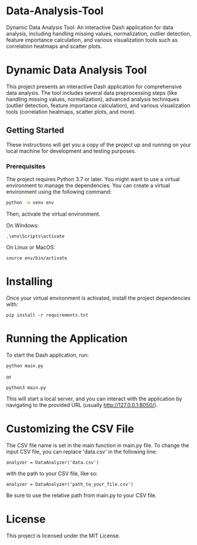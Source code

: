 # Data-Analysis-Tool
Dynamic Data Analysis Tool: An interactive Dash application for data analysis, including handling missing values, normalization, outlier detection, feature importance calculation, and various visualization tools such as correlation heatmaps and scatter plots.

# Dynamic Data Analysis Tool

This project presents an interactive Dash application for comprehensive data analysis. The tool includes several data preprocessing steps (like handling missing values, normalization), advanced analysis techniques (outlier detection, feature importance calculation), and various visualization tools (correlation heatmaps, scatter plots, and more).

## Getting Started

These instructions will get you a copy of the project up and running on your local machine for development and testing purposes.

### Prerequisites

The project requires Python 3.7 or later. You might want to use a virtual environment to manage the dependencies. You can create a virtual environment using the following command:

```bash
python -m venv env
```

Then, activate the virtual environment.

On Windows:

```
.\env\Scripts\activate
```

On Linux or MacOS:

```
source env/bin/activate
```

# Installing
Once your virtual environment is activated, install the project dependencies with:

```
pip install -r requirements.txt
```

# Running the Application
To start the Dash application, run:

```
python main.py
```

or 

```
python3 main.py
```

This will start a local server, and you can interact with the application by navigating to the provided URL (usually http://127.0.0.1:8050/).

# Customizing the CSV File

The CSV file name is set in the main function in main.py file. To change the input CSV file, you can replace 'data.csv' in the following line:

```
analyzer = DataAnalyzer('data.csv')
```

with the path to your CSV file, like so:

```
analyzer = DataAnalyzer('path_to_your_file.csv')
```

Be sure to use the relative path from main.py to your CSV file.

# License

This project is licensed under the MIT License.

